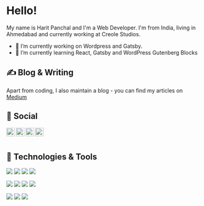 # Hello!

My name is Harit Panchal and I'm a Web Developer. I'm from India, living in Ahmedabad and currently working at Creole Studios.
- 🔭 I’m currently working on Wordpress and Gatsby.
- 🌱 I’m currently learning React, Gatsby and WordPress Gutenberg Blocks

<!-- More info, tips and tricks for making GitHub Profile README can be found in my article at https://towardsdatascience.com/build-a-stunning-readme-for-your-github-profile-9b80434fe5d7 -->

## &#x270d; Blog & Writing


Apart from coding, I also maintain a blog - you can find my articles on [Medium](https://panchalharit.medium.com/)

## :speech_balloon: Social

<!-- Actual text -->

<a href="https://twitter.com/harit_panchal" target="__blank">
  <img align="left" alt="Harit Panchal" width="22px" src="https://cdn.jsdelivr.net/npm/simple-icons@v3/icons/twitter.svg" />
</a>
<a href="https://in.linkedin.com/in/haritpanchal">
  <img align="left" alt="Harit Panchal" width="22px" src="https://cdn.jsdelivr.net/npm/simple-icons@v3/icons/linkedin.svg" />
</a>
<a href="https://www.facebook.com/iamharit.007">
  <img align="left" alt="Harit Panchal" width="22px" src="https://cdn.jsdelivr.net/npm/simple-icons@v3/icons/facebook.svg" />
</a>
<a href="https://www.instagram.com/harit.panchal/">
  <img align="left" alt="Harit Panchal" width="22px" src="https://cdn.jsdelivr.net/npm/simple-icons@v3/icons/instagram.svg" />
</a>

<br />
<br />

## 🔧 Technologies & Tools


![](https://img.shields.io/badge/WordPress-informational?style=flat-square&logo=wordpress&logoColor=white&color=blue)
![](https://img.shields.io/badge/PHP-informational?style=flat-square&logo=php&logoColor=white&color=blue)
![](https://img.shields.io/badge/HTML-informational?style=flat-square&logo=html5&logoColor=white&color=blue)
![](https://img.shields.io/badge/CSS-informational?style=flat-square&logo=css3&logoColor=white&color=blue)

![](https://img.shields.io/badge/MySQL-informational?style=flat-square&logo=mysql&logoColor=white&color=blueviolet)
![](https://img.shields.io/badge/Javascript-informational?style=flat-square&logo=javascript&logoColor=white&color=blueviolet)
![](https://img.shields.io/badge/React-informational?style=flat-square&logo=react&logoColor=white&color=blueviolet)
![](https://img.shields.io/badge/Gatsby-informational?style=flat-square&logo=gatsby&logoColor=white&color=blueviolet)

![](https://img.shields.io/badge/Git-informational?style=flat-square&logo=git&logoColor=white&color=orange)
![](https://img.shields.io/badge/BitBucket-informational?style=flat-square&logo=bitbucket&logoColor=white&color=orange)
![](https://img.shields.io/badge/Visual_Studio-informational?style=flat-square&logo=visualstudiocode&logoColor=white&color=orange)

<!-- links to social media icons -->

<!-- icons with padding -->

[1.1]: http://i.imgur.com/tXSoThF.png (twitter icon with padding)
[2.1]: http://i.imgur.com/0o48UoR.png (github icon with padding)

<!-- icons without padding -->

[1.2]: http://i.imgur.com/wWzX9uB.png (twitter icon without padding)
[2.2]: http://i.imgur.com/9I6NRUm.png (github icon without padding)
[3.2]: https://raw.githubusercontent.com/MartinHeinz/MartinHeinz/master/linkedin-3-16.png (LinkedIn icon without padding)


<!-- links to your social media accounts -->

[1]: https://twitter.com/harit_panchal
[2]: https://github.com/haritpanchal
[3]: https://in.linkedin.com/in/haritpanchal


<!-- Resources -->
<!-- Icons: https://simpleicons.org/ -->
<!-- GitHub Stats: https://github.com/anuraghazra/github-readme-stats -->
<!-- Emojis: https://emojipedia.org/emoji/ -->
<!-- HTML Emojis: https://www.fileformat.info/index.htm -->
<!-- Shields: https://shields.io/ -->
<!-- Awesome GitHub Profile README: https://github.com/abhisheknaiidu/awesome-github-profile-readme -->
